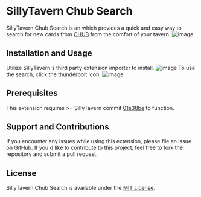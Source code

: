 # SillyTavern Chub Search
SillyTavern Chub Search is an which provides a quick and easy way to search for new cards from [CHUB](https://www.chub.ai/about) from the comfort of your tavern. 
![image](https://github.com/city-unit/SillyTavern-Chub-Search/assets/140349364/648e43ae-3ed0-4673-b024-f4ba7846998c)


## Installation and Usage
Utilize SillyTavern's third party extension importer to install.
![image](https://github.com/city-unit/st-auto-tagger/assets/1860540/188b8ba5-c121-4357-96f8-a45bd60cf8a5)
To use the search, click the thunderbolt icon.
![image](https://github.com/city-unit/st-chub-search/assets/140349364/a8857619-54df-43f8-b42d-2635d4c5a412)


## Prerequisites
This extension requires >= SillyTavern commit [01e38be](https://github.com/SillyTavern/SillyTavern/commit/01e38be408b4bd40792c3cf86d353ecad60f7ea2) to function.

## Support and Contributions
If you encounter any issues while using this extension, please file an issue on GitHub. If you'd like to contribute to this project, feel free to fork the repository and submit a pull request.

## License
SillyTavern Chub Search is available under the [MIT License](https://github.com/city-unit/st-chub-search/blob/main/LICENSE).